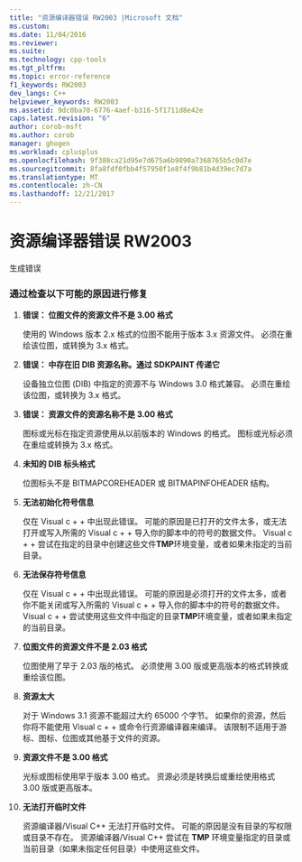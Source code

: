 ```yaml
---
title: "资源编译器错误 RW2003 |Microsoft 文档"
ms.custom: 
ms.date: 11/04/2016
ms.reviewer: 
ms.suite: 
ms.technology: cpp-tools
ms.tgt_pltfrm: 
ms.topic: error-reference
f1_keywords: RW2003
dev_langs: C++
helpviewer_keywords: RW2003
ms.assetid: 9dc0ba70-6776-4aef-b316-5f1711d8e42e
caps.latest.revision: "6"
author: corob-msft
ms.author: corob
manager: ghogen
ms.workload: cplusplus
ms.openlocfilehash: 9f388ca21d95e7d675a6b9890a7368765b5c0d7e
ms.sourcegitcommit: 8fa8fdf0fbb4f57950f1e8f4f9b81b4d39ec7d7a
ms.translationtype: MT
ms.contentlocale: zh-CN
ms.lasthandoff: 12/21/2017
---
```

# <a name="resource-compiler-error-rw2003"></a>资源编译器错误 RW2003
生成错误  
  
### <a name="to-fix-by-checking-the-following-possible-causes"></a>通过检查以下可能的原因进行修复  
  
1.  **错误： 位图文件的资源文件不是 3.00 格式**  
  
     使用的 Windows 版本 2.x 格式的位图不能用于版本 3.x 资源文件。 必须在重绘该位图，或转换为 3.x 格式。  
  
2.  **错误： 中存在旧 DIB 资源名称。通过 SDKPAINT 传递它**  
  
     设备独立位图 (DIB) 中指定的资源不与 Windows 3.0 格式兼容。 必须在重绘该位图，或转换为 3.x 格式。  
  
3.  **错误： 资源文件的资源名称不是 3.00 格式**  
  
     图标或光标在指定资源使用从以前版本的 Windows 的格式。 图标或光标必须在重绘或转换为 3.x 格式。  
  
4.  **未知的 DIB 标头格式**  
  
     位图标头不是 BITMAPCOREHEADER 或 BITMAPINFOHEADER 结构。  
  
5.  **无法初始化符号信息**  
  
     仅在 Visual c + + 中出现此错误。 可能的原因是已打开的文件太多，或无法打开或写入所需的 Visual c + + 导入你的脚本中的符号的数据文件。 Visual c + + 尝试在指定的目录中创建这些文件**TMP**环境变量，或者如果未指定的当前目录。  
  
6.  **无法保存符号信息**  
  
     仅在 Visual c + + 中出现此错误。 可能的原因是必须打开的文件太多，或者你不能关闭或写入所需的 Visual c + + 导入你的脚本中的符号的数据文件。 Visual c + + 尝试使用这些文件中指定的目录**TMP**环境变量，或者如果未指定的当前目录。  
  
7.  **位图文件的资源文件不是 2.03 格式**  
  
     位图使用了早于 2.03 版的格式。 必须使用 3.00 版或更高版本的格式转换或重绘该位图。  
  
8.  **资源太大**  
  
     对于 Windows 3.1 资源不能超过大约 65000 个字节。 如果你的资源，然后你将不能使用 Visual c + + 或命令行资源编译器来编译。 该限制不适用于游标、图标、位图或其他基于文件的资源。  
  
9. **资源文件不是 3.00 格式**  
  
     光标或图标使用早于版本 3.00 格式。 资源必须是转换后或重绘使用格式 3.00 版或更高版本。  
  
10. **无法打开临时文件**  
  
     资源编译器/Visual C++ 无法打开临时文件。 可能的原因是没有目录的写权限或目录不存在。 资源编译器/Visual C++ 尝试在 **TMP** 环境变量指定的目录或当前目录（如果未指定任何目录）中使用这些文件。
